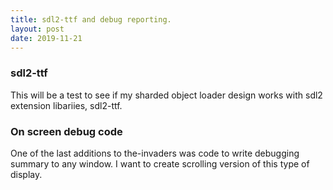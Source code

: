 ```yaml
---
title: sdl2-ttf and debug reporting.
layout: post
date: 2019-11-21
---
```

### sdl2-ttf
This will be a test to see if my sharded object loader design works with sdl2 extension libariies, sdl2-ttf.

### On screen debug code
One of the last additions to the-invaders was code to write debugging summary to any window.
I want to create scrolling version of this type of display.